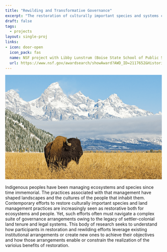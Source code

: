 ```yaml
---
title: "Rewilding and Transformative Governance"
excerpt: "The restoration of culturally important species and systems can have a variety of benefits for people and nature, but challenges existing governance regimes and the power structures embedded in them."
draft: false
tags:
  - projects
layout: single-proj
links:
- icon: door-open
  icon_pack: fas
  name: NSF project with Libby Lunstrum (Boise State School of Public Service)
  url: https://www.nsf.gov/awardsearch/showAward?AWD_ID=2117652&HistoricalAwards=false
---
```

![](buf1.png)

Indigenous peoples have been managing ecosystems and species since time immemorial. The practices associated with that management have shaped landscapes and the cultures of the people that inhabit them. Contemporary efforts to restore culturally important species and land management practices are increasingly seen as restorative both for ecosystems and people. Yet, such efforts often must navigate a complex suite of governance arrangements owing to the legacy of settler-colonial land tenure and legal systems. This body of research seeks to understand how participants in restoration and rewilding efforts leverage existing institutional arrangements or create new ones to achieve their objectives and how those arrangements enable or constrain the realization of the varioius benefits of restoration.